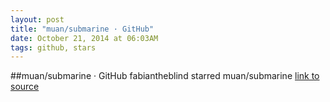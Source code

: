 ```yaml
---
layout: post
title: "muan/submarine · GitHub"
date: October 21, 2014 at 06:03AM
tags: github, stars
---
```

##muan/submarine · GitHub
fabiantheblind starred muan/submarine
[link to source](http://ift.tt/1x2TerQ) 
